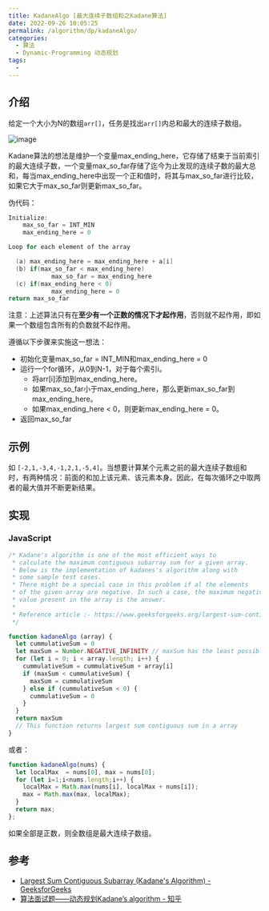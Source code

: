 ```yaml
---
title: KadaneAlgo [最大连续子数组和之Kadane算法]
date: 2022-09-26 10:05:25
permalink: /algorithm/dp/kadaneAlgo/
categories:
  - 算法
  - Dynamic-Programming 动态规划
tags:
  - 
---
```


## 介绍

给定一个大小为N的数组`arr[]`，任务是找出`arr[]`内总和最大的连续子数组。

![image](https://cdn.staticaly.com/gh/jonsam-ng/image-hosting@master/2022/image.14x4wqtvxpsw.webp)

Kadane算法的想法是维护一个变量max_ending_here，它存储了结束于当前索引的最大连续子数，一个变量max_so_far存储了迄今为止发现的连续子数的最大总和，每当max_ending_here中出现一个正和值时，将其与max_so_far进行比较，如果它大于max_so_far则更新max_so_far。

伪代码：

```c
Initialize:
    max_so_far = INT_MIN
    max_ending_here = 0

Loop for each element of the array

  (a) max_ending_here = max_ending_here + a[i]
  (b) if(max_so_far < max_ending_here)
            max_so_far = max_ending_here
  (c) if(max_ending_here < 0)
            max_ending_here = 0
return max_so_far
```

注意：上述算法只有在**至少有一个正数的情况下才起作用**，否则就不起作用，即如果一个数组包含所有的负数就不起作用。

遵循以下步骤来实施这一想法：

- 初始化变量max_so_far = INT_MIN和max_ending_here = 0
- 运行一个for循环，从0到N-1，对于每个索引i。
    - 将arr[i]添加到max_ending_here。
    - 如果max_so_far小于max_ending_here，那么更新max_so_far到max_ending_here。
    - 如果max_ending_here < 0，则更新max_ending_here = 0。
- 返回max_so_far

## 示例

如 `[-2,1,-3,4,-1,2,1,-5,4]`。当想要计算某个元素之前的最大连续子数组和时，有两种情况：前面的和加上该元素、该元素本身。因此，在每次循环之中取两者的最大值并不断更新结果。

## 实现

### JavaScript

```js
/* Kadane's algorithm is one of the most efficient ways to
 * calculate the maximum contiguous subarray sum for a given array.
 * Below is the implementation of kadanes's algorithm along with
 * some sample test cases.
 * There might be a special case in this problem if al the elements
 * of the given array are negative. In such a case, the maximum negative
 * value present in the array is the answer.
 *
 * Reference article :- https://www.geeksforgeeks.org/largest-sum-contiguous-subarray/
 */

function kadaneAlgo (array) {
  let cummulativeSum = 0
  let maxSum = Number.NEGATIVE_INFINITY // maxSum has the least possible value
  for (let i = 0; i < array.length; i++) {
    cummulativeSum = cummulativeSum + array[i]
    if (maxSum < cummulativeSum) {
      maxSum = cummulativeSum
    } else if (cummulativeSum < 0) {
      cummulativeSum = 0
    }
  }
  return maxSum
  // This function returns largest sum contiguous sum in a array
}
```

或者：

```js
function kadaneAlgo(nums) {
  let localMax  = nums[0], max = nums[0];
  for (let i=1;i<nums.length;i++) {
    localMax = Math.max(nums[i], localMax + nums[i]);
    max = Math.max(max, localMax);
  }
  return max;
};
```

如果全部是正数，则全数组是最大连续子数组。

## 参考

- [Largest Sum Contiguous Subarray (Kadane's Algorithm) - GeeksforGeeks](https://www.geeksforgeeks.org/largest-sum-contiguous-subarray/)
- [算法面试题——动态规划Kadane’s algorithm - 知乎](https://zhuanlan.zhihu.com/p/96014673)